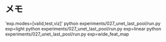 # メモ
'exp.modes=[valid,test,viz]'
python experiments/027_unet_last_pool/run.py exp=light
python experiments/027_unet_last_pool/run.py exp=linear
python experiments/027_unet_last_pool/run.py exp=wide_feat_map
